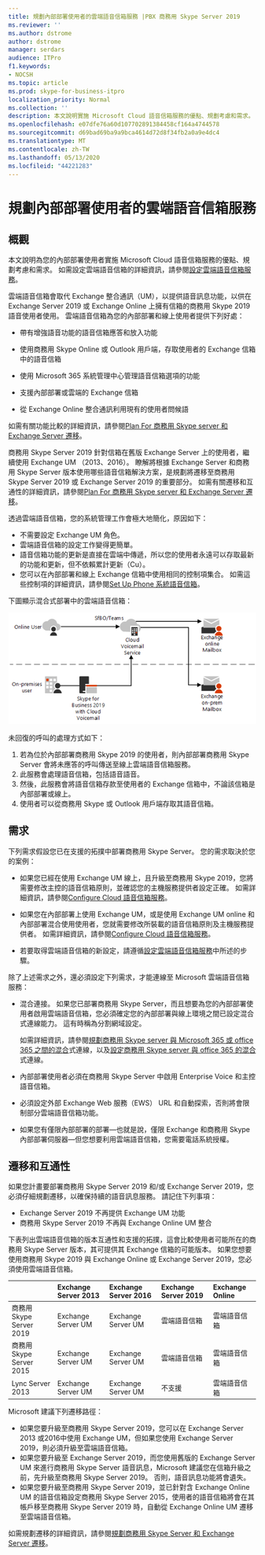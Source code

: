```yaml
---
title: 規劃內部部署使用者的雲端語音信箱服務 |PBX 商務用 Skype Server 2019
ms.reviewer: ''
ms.author: dstrome
author: dstrome
manager: serdars
audience: ITPro
f1.keywords:
- NOCSH
ms.topic: article
ms.prod: skype-for-business-itpro
localization_priority: Normal
ms.collection: ''
description: 本文說明實施 Microsoft Cloud 語音信箱服務的優點、規劃考慮和需求。 如需設定雲端語音信箱的詳細資訊，請參閱設定雲端語音信箱。
ms.openlocfilehash: e07dfe76a60d107702891384458cf164a4744578
ms.sourcegitcommit: d69bad69ba9a9bca4614d72d8f34fb2a0a9e4dc4
ms.translationtype: MT
ms.contentlocale: zh-TW
ms.lasthandoff: 05/13/2020
ms.locfileid: "44221283"
---
```

# <a name="plan-cloud-voicemail-service-for-on-premises-users"></a>規劃內部部署使用者的雲端語音信箱服務

## <a name="overview"></a>概觀

本文說明為您的內部部署使用者實施 Microsoft Cloud 語音信箱服務的優點、規劃考慮和需求。 如需設定雲端語音信箱的詳細資訊，請參閱[設定雲端語音信箱服務](configure-cloud-voicemail.md)。

雲端語音信箱會取代 Exchange 整合通訊（UM），以提供語音訊息功能，以供在 Exchange Server 2019 或 Exchange Online 上擁有信箱的商務用 Skype 2019 語音使用者使用。 雲端語音信箱為您的內部部署和線上使用者提供下列好處：

- 帶有增強語音功能的語音信箱應答和放入功能

- 使用商務用 Skype Online 或 Outlook 用戶端，存取使用者的 Exchange 信箱中的語音信箱

- 使用 Microsoft 365 系統管理中心管理語音信箱選項的功能

- 支援內部部署或雲端的 Exchange 信箱

- 從 Exchange Online 整合通訊利用現有的使用者問候語

如需有關功能比較的詳細資訊，請參閱[Plan For 商務用 Skype server 和 Exchange Server 遷移](plan-um-migration.md)。

商務用 Skype Server 2019 針對信箱在舊版 Exchange Server 上的使用者，繼續使用 Exchange UM （2013、2016）。  瞭解將根據 Exchange Server 和商務用 Skype Server 版本使用哪些語音信箱解決方案，是規劃將遷移至商務用 Skype Server 2019 或 Exchange Server 2019 的重要部分。 如需有關遷移和互通性的詳細資訊，請參閱[Plan For 商務用 Skype server 和 Exchange Server 遷移](plan-um-migration.md)。

透過雲端語音信箱，您的系統管理工作會極大地簡化，原因如下：

- 不需要設定 Exchange UM 角色。
- 雲端語音信箱的設定工作變得更簡單。
- 語音信箱功能的更新是直接在雲端中傳遞，所以您的使用者永遠可以存取最新的功能和更新，但不依賴累計更新（Cu）。
- 您可以在內部部署和線上 Exchange 信箱中使用相同的控制項集合。 如需這些控制項的詳細資訊，請參閱[Set Up Phone 系統語音信箱](https://support.office.com/article/Set-up-Phone-System-voicemail-Admin-help-9c590873-b014-4df3-9e27-1bb97322a79d)。

下圖顯示混合式部署中的雲端語音信箱：

![SfB 雲端語音信箱](../../sfbserver2019/media/plan-cloud-voice-mail-server1.png)

未回復的呼叫的處理方式如下：  

1. 若為位於內部部署商務用 Skype 2019 的使用者，則內部部署商務用 Skype Server 會將未應答的呼叫傳送至線上雲端語音信箱服務。
2. 此服務會處理語音信箱，包括語音語音。
3. 然後，此服務會將語音信箱存款至使用者的 Exchange 信箱中，不論該信箱是內部部署或線上。  
4. 使用者可以從商務用 Skype 或 Outlook 用戶端存取其語音信箱。

## <a name="requirements"></a>需求

下列需求假設您已在支援的拓撲中部署商務用 Skype Server。  您的需求取決於您的案例：

- 如果您已經在使用 Exchange UM 線上，且升級至商務用 Skype 2019，您將需要修改主控的語音信箱原則，並確認您的主機服務提供者設定正確。 如需詳細資訊，請參閱[Configure Cloud 語音信箱服務](configure-cloud-voicemail.md)。

- 如果您在內部部署上使用 Exchange UM，或是使用 Exchange UM online 和內部部署混合使用使用者，您就需要修改所裝載的語音信箱原則及主機服務提供者。  如需詳細資訊，請參閱[Configure Cloud 語音信箱服務](configure-cloud-voicemail.md)。

- 若要取得雲端語音信箱的新設定，請遵循[設定雲端語音信箱服務](configure-cloud-voicemail.md)中所述的步驟。

除了上述需求之外，還必須設定下列需求，才能連線至 Microsoft 雲端語音信箱服務：

- 混合連接。 如果您已部署商務用 Skype Server，而且想要為您的內部部署使用者啟用雲端語音信箱，您必須確定您的內部部署與線上環境之間已設定混合式連線能力。 這有時稱為分割網域設定。

   如需詳細資訊，請參閱[規劃商務用 Skype server 與 Microsoft 365 或 office 365 之間的混合](plan-hybrid-connectivity.md)式連線，以及[設定商務用 Skype server 與 office 365 的混合](configure-hybrid-connectivity.md)式連線。

- 內部部署使用者必須在商務用 Skype Server 中啟用 Enterprise Voice 和主控語音信箱。

- 必須設定外部 Exchange Web 服務（EWS） URL 和自動探索，否則將會限制部分雲端語音信箱功能。

- 如果您有僅限內部部署的部署&#x2014;也就是說，僅限 Exchange 和商務用 Skype 內部部署伺服器&#x2014;但您想要利用雲端語音信箱，您需要電話系統授權。

## <a name="migration-and-interoperability"></a>遷移和互通性

如果您計畫要部署商務用 Skype Server 2019 和/或 Exchange Server 2019，您必須仔細規劃遷移，以確保持續的語音訊息服務。 請記住下列事項：

- Exchange Server 2019 不再提供 Exchange UM 功能
- 商務用 Skype Server 2019 不再與 Exchange Online UM 整合

下表列出雲端語音信箱的版本互通性和支援的拓撲，這會比較使用者可能所在的商務用 Skype Server 版本，其可提供其 Exchange 信箱的可能版本。 如果您想要使用商務用 Skype 2019 與 Exchange Online 或 Exchange Server 2019，您必須使用雲端語音信箱。

| | Exchange Server 2013 | Exchange Server 2016 | Exchange Server 2019 | Exchange Online   |
|:---    |:--- |:--- |:--- |:---  |
| 商務用 Skype Server 2019 | Exchange Server UM | Exchange Server UM | 雲端語音信箱 | 雲端語音信箱 |
| 商務用 Skype Server 2015 | Exchange Server UM | Exchange Server UM | 雲端語音信箱 | 雲端語音信箱 |
| Lync Server 2013 <br>  | Exchange Server UM | Exchange Server UM | 不支援 | 雲端語音信箱 |

Microsoft 建議下列遷移路徑：

- 如果您要升級至商務用 Skype Server 2019，您可以在 Exchange Server 2013 或2016中使用 Exchange UM，但如果您使用 Exchange Server 2019，則必須升級至雲端語音信箱。
- 如果您要升級至 Exchange Server 2019，而您使用舊版的 Exchange Server UM 來進行商務用 Skype Server 語音訊息，Microsoft 建議您在信箱升級之前，先升級至商務用 Skype Server 2019。  否則，語音訊息功能將會遺失。
- 如果您要升級至商務用 Skype Server 2019，並已針對含 Exchange Online UM 的語音信箱設定商務用 Skype Server 2015，使用者的語音信箱將會在其帳戶移至商務用 Skype Server 2019 時，自動從 Exchange Online UM 遷移至雲端語音信箱。 

如需規劃遷移的詳細資訊，請參閱[規劃商務用 Skype Server 和 Exchange Server 遷移](plan-um-migration.md)。
